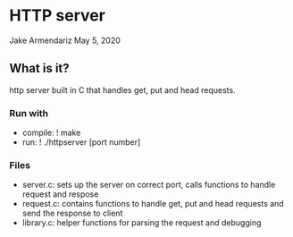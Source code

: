 # HTTP server
Jake Armendariz
May 5, 2020

## What is it?
http server built in C that handles get, put and head requests.

### Run with
- compile:    ! make
- run:        ! ./httpserver [port number]

### Files
- server.c:   sets up the server on correct port, calls functions to handle request and respose
- request.c:  contains functions to handle get, put and head requests and send the response to client
- library.c:  helper functions for parsing the request and debugging